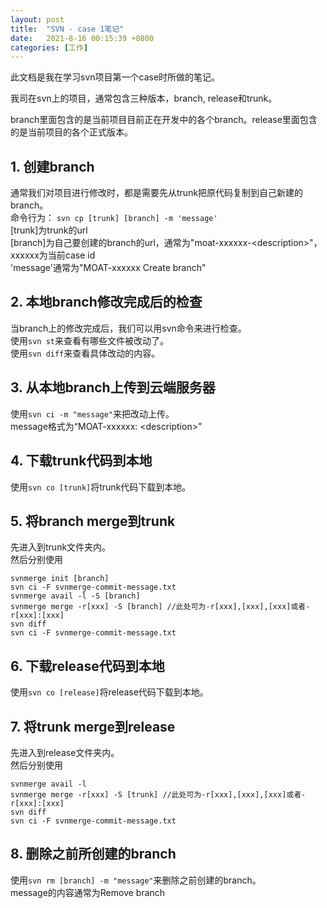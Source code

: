 ```yaml
---
layout: post
title:  "SVN - case 1笔记"
date:   2021-8-16 00:15:39 +0800
categories: [工作]
---
```


此文档是我在学习svn项目第一个case时所做的笔记。  

我司在svn上的项目，通常包含三种版本，branch, release和trunk。  

branch里面包含的是当前项目目前正在开发中的各个branch。release里面包含的是当前项目的各个正式版本。  

## 1. 创建branch

通常我们对项目进行修改时，都是需要先从trunk把原代码复制到自己新建的branch。  
命令行为： `svn cp [trunk] [branch] -m 'message'`  
[trunk]为trunk的url  
[branch]为自己要创建的branch的url，通常为"moat-xxxxxx-\<description\>"，xxxxxx为当前case id  
'message'通常为"MOAT-xxxxxx Create branch"  

## 2. 本地branch修改完成后的检查

当branch上的修改完成后，我们可以用svn命令来进行检查。  
使用`svn st`来查看有哪些文件被改动了。  
使用`svn diff`来查看具体改动的内容。  

## 3. 从本地branch上传到云端服务器

使用`svn ci -m "message"`来把改动上传。  
message格式为“MOAT-xxxxxx: \<description\>”  

## 4. 下载trunk代码到本地  

使用`svn co [trunk]`将trunk代码下载到本地。  

## 5. 将branch merge到trunk

先进入到trunk文件夹内。  
然后分别使用
```
svnmerge init [branch]  
svn ci -F svnmerge-commit-message.txt
svnmerge avail -l -S [branch]
svnmerge merge -r[xxx] -S [branch] //此处可为-r[xxx],[xxx],[xxx]或者-r[xxx]:[xxx]
svn diff
svn ci -F svnmerge-commit-message.txt
```

## 6. 下载release代码到本地  

使用`svn co [release]`将release代码下载到本地。 

## 7. 将trunk merge到release

先进入到release文件夹内。  
然后分别使用
```
svnmerge avail -l
svnmerge merge -r[xxx] -S [trunk] //此处可为-r[xxx],[xxx],[xxx]或者-r[xxx]:[xxx]
svn diff
svn ci -F svnmerge-commit-message.txt
```

## 8. 删除之前所创建的branch

使用`svn rm [branch] -m "message"`来删除之前创建的branch。  
message的内容通常为Remove branch  
